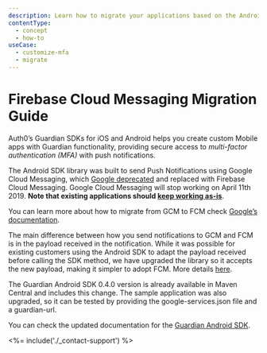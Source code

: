```yaml
---
description: Learn how to migrate your applications based on the Android Guardian SDK to Firebase Cloud Messaging
contentType:
  - concept
  - how-to
useCase:
  - customize-mfa
  - migrate
---
```

# Firebase Cloud Messaging Migration Guide

Auth0’s Guardian SDKs for iOS and Android helps you create custom Mobile apps with Guardian functionality, providing secure access to <dfn data-key="multifactor-authentication">multi-factor authentication (MFA)</dfn> with push notifications. 

The Android SDK library was built to send Push Notifications using Google Cloud Messaging, which [Google deprecated](https://firebase.googleblog.com/2018/04/time-to-upgrade-from-gcm-to-fcm.html) and replaced with Firebase Cloud Messaging. Google Cloud Messaging will stop working on April 11th 2019. **Note that existing applications should [keep working as-is](https://aws.amazon.com/blogs/messaging-and-targeting/the-end-of-google-cloud-messaging-and-what-it-means-for-your-apps/)**.

You can learn more about how to migrate from GCM to FCM check [Google’s documentation](https://developers.google.com/cloud-messaging/android/android-migrate-fcm).

The main difference between how you send notifications to GCM and FCM is in the payload received in the notification. While it was possible for existing customers using the Android SDK to adapt the payload received before calling the SDK method, we have upgraded the library so it accepts the new payload, making it simpler to adopt FCM. More details [here](https://github.com/auth0/Guardian.Android/pull/84).

The Guardian Android SDK 0.4.0 version is already available in Maven Central and includes this change. The sample application was also upgraded, so it can be tested by providing the google-services.json file and a guardian-url. 

You can check the updated documentation for the [Guardian Android SDK](/multifactor-authentication/developer/libraries/android).

<%= include('./_contact-support') %>
